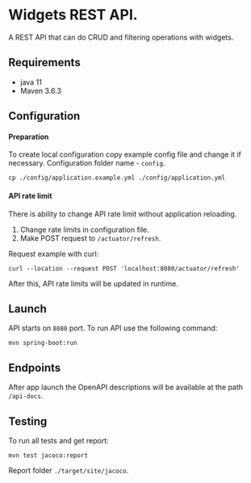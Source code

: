 # Widgets REST API.
A REST API that can do CRUD and filtering operations with widgets.

## Requirements
- java 11
- Maven 3.6.3

## Configuration

#### Preparation
To create local configuration copy example config file and change it if necessary.
Configuration folder name - `config`.

```
cp ./config/application.example.yml ./config/application.yml
```
 
#### API rate limit
There is ability to change API rate limit without application reloading.

1. Change rate limits in configuration file.
2. Make POST request to `/actuator/refresh`.

Request example with curl:
```
curl --location --request POST 'localhost:8080/actuator/refresh'
```

After this, API rate limits will be updated in runtime.

## Launch
API starts on `8080` port.
To run API use the following command:
```
mvn spring-boot:run
```

## Endpoints
After app launch the OpenAPI descriptions will be available at the path `/api-docs`.

## Testing
To run all tests and get report:
 ```
mvn test jacoco:report
 ```
Report folder `./target/site/jacoco`.